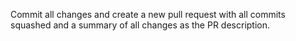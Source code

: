 Commit all changes and create a new pull request with all commits squashed and a summary of all changes as the PR description. 
